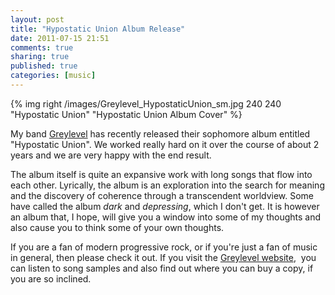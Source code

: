 ```yaml
---
layout: post
title: "Hypostatic Union Album Release"
date: 2011-07-15 21:51
comments: true
sharing: true
published: true
categories: [music]
---
```


{% img right /images/Greylevel_HypostaticUnion_sm.jpg 240 240 "Hypostatic Union" "Hypostatic Union Album Cover" %}

My band [Greylevel](http://greylevel.com) has recently released their sophomore album entitled 
"Hypostatic Union". We worked really hard on it over the course of about 2 years and we are very happy
with the end result.

The album itself is quite an expansive work with long songs that flow into each other.
Lyrically, the album is an exploration into the search for meaning and the discovery
of coherence through a transcendent worldview. Some have called the album *dark* and
*depressing*, which I don't get. It is however an album that, I hope, will give you a window
into some of my thoughts and also cause you to think some of your own thoughts.

If you are a fan of modern progressive rock, or if you're just a fan of music in general,
 then please check it out. If you visit the 
[Greylevel website](http://www.greylevel.com/albums/),  
you can listen to song samples and also find out where you can buy a copy, if you
are so inclined.